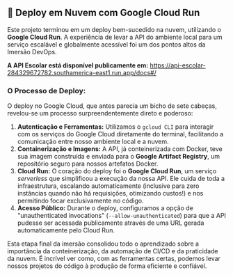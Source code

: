 ## 🚀 Deploy em Nuvem com Google Cloud Run

Este projeto terminou em um deploy bem-sucedido na nuvem, utilizando o **Google Cloud Run**. A experiência de levar a API do ambiente local para um serviço escalável e globalmente acessível foi um dos pontos altos da Imersão DevOps.

**A API Escolar está disponível publicamente em:**
https://api-escolar-284329672782.southamerica-east1.run.app/docs#/

### O Processo de Deploy:

O deploy no Google Cloud, que antes parecia um bicho de sete cabeças, revelou-se um processo surpreendentemente direto e poderoso:

1.  **Autenticação e Ferramentas:** Utilizamos o `gcloud CLI` para interagir com os serviços do Google Cloud diretamente do terminal, facilitando a comunicação entre nosso ambiente local e a nuvem.
2.  **Containerização e Imagens:** A API, já conteinerizada com Docker, teve sua imagem construída e enviada para o **Google Artifact Registry**, um repositório seguro para nossos artefatos Docker.
3.  **Cloud Run:** O coração do deploy foi o **Google Cloud Run**, um serviço *serverless* que simplificou a execução da nossa API. Ele cuida de toda a infraestrutura, escalando automaticamente (inclusive para zero instâncias quando não há requisições, otimizando custos!) e nos permitindo focar exclusivamente no código.
4.  **Acesso Público:** Durante o deploy, configuramos a opção de "unauthenticated invocations" (`--allow-unauthenticated`) para que a API pudesse ser acessada publicamente através de uma URL gerada automaticamente pelo Cloud Run.

Esta etapa final da imersão consolidou todo o aprendizado sobre a importância da conteinerização, da automação de CI/CD e da praticidade da nuvem. É incrível ver como, com as ferramentas certas, podemos levar nossos projetos do código à produção de forma eficiente e confiável.